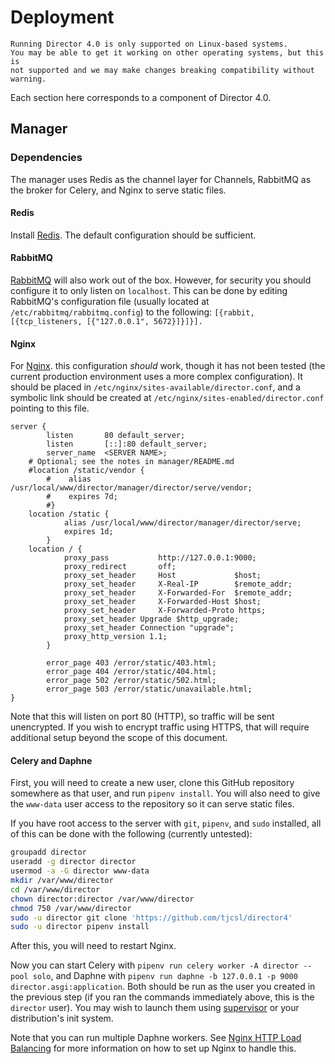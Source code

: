 # Deployment

```{important}
Running Director 4.0 is only supported on Linux-based systems.
You may be able to get it working on other operating systems, but this is
not supported and we may make changes breaking compatibility without warning.
```

Each section here corresponds to a component of Director 4.0.

## Manager

### Dependencies

The manager uses Redis as the channel layer for Channels, RabbitMQ as the broker for Celery,
and Nginx to serve static files.

#### Redis

Install [Redis](https://redis.io/). The default configuration should be sufficient.

#### RabbitMQ

[RabbitMQ](https://www.rabbitmq.com/) will also work out of the box. However, for security you should
configure it to only listen on `localhost`. This can be done by editing RabbitMQ's
configuration file (usually located at `/etc/rabbitmq/rabbitmq.config`) to the following:
`[{rabbit, [{tcp_listeners, [{"127.0.0.1", 5672}]}]}].`

#### Nginx

For [Nginx](https://nginx.org). this configuration *should* work, though it has not been tested
(the current production environment uses a more complex configuration). It should be placed in
`/etc/nginx/sites-available/director.conf`, and a symbolic link should be created at
`/etc/nginx/sites-enabled/director.conf` pointing to this file.

```nginx
server {
        listen       80 default_server;
        listen       [::]:80 default_server;
        server_name  <SERVER NAME>;
	# Optional; see the notes in manager/README.md
	#location /static/vendor {
        #    alias /usr/local/www/director/manager/director/serve/vendor;
        #    expires 7d;
        #}
	location /static {
            alias /usr/local/www/director/manager/director/serve;
            expires 1d;
        }
	location / {
            proxy_pass           http://127.0.0.1:9000;
            proxy_redirect       off;
            proxy_set_header     Host             $host;
            proxy_set_header     X-Real-IP        $remote_addr;
            proxy_set_header     X-Forwarded-For  $remote_addr;
            proxy_set_header     X-Forwarded-Host $host;
            proxy_set_header     X-Forwarded-Proto https;
            proxy_set_header Upgrade $http_upgrade;
            proxy_set_header Connection "upgrade";
            proxy_http_version 1.1;
        }

        error_page 403 /error/static/403.html;
        error_page 404 /error/static/404.html;
        error_page 502 /error/static/502.html;
        error_page 503 /error/static/unavailable.html;
}
```

Note that this will listen on port 80 (HTTP), so traffic will be sent unencrypted. If you wish to encrypt traffic using HTTPS,
that will require additional setup beyond the scope of this document.

#### Celery and Daphne

First, you will need to create a new user, clone this GitHub repository somewhere as that user, and run `pipenv install`.
You will also need to give the `www-data` user access to the repository so it can serve static files.

If you have root access to the server with `git`, `pipenv`, and `sudo` installed, all of this can be done with the
following (currently untested):

```bash
groupadd director
useradd -g director director
usermod -a -G director www-data
mkdir /var/www/director
cd /var/www/director
chown director:director /var/www/director
chmod 750 /var/www/director
sudo -u director git clone 'https://github.com/tjcsl/director4'
sudo -u director pipenv install
```

After this, you will need to restart Nginx.

Now you can start Celery with `pipenv run celery worker -A director --pool solo`, and Daphne with
`pipenv run daphne -b 127.0.0.1 -p 9000 director.asgi:application`. Both should be run as the user you created in the previous step
(if you ran the commands immediately above, this is the `director` user). You may wish to launch them using
[supervisor](http://supervisord.org/) or your distribution's init system.

Note that you can run multiple Daphne workers. See [Nginx HTTP Load Balancing](https://docs.nginx.com/nginx/admin-guide/load-balancer/http-load-balancer/) for more information on how to set up Nginx to handle this.
